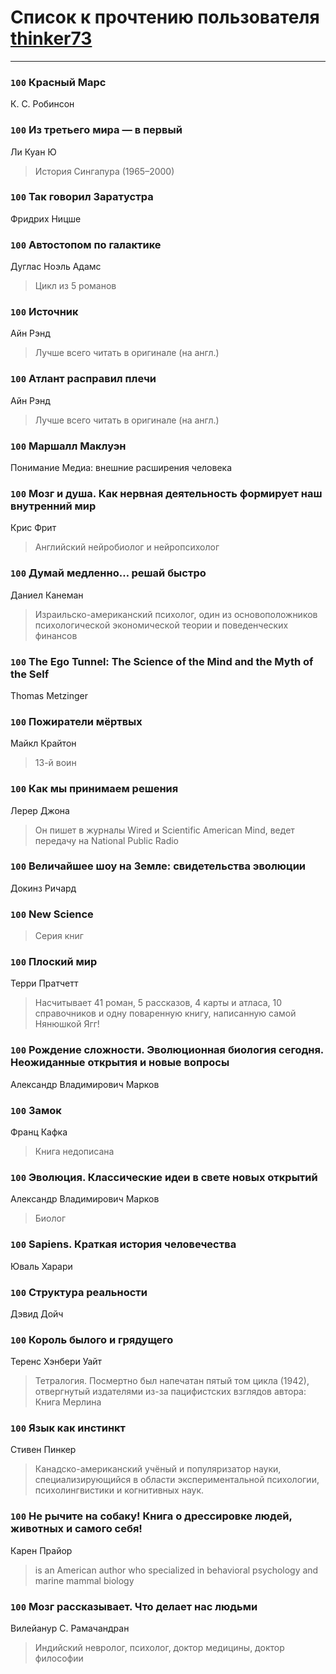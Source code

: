# Список к прочтению пользователя [thinker73](http://openid.yandex.ru/thinker73/)
---

### `100` Красный Марс
К. С. Робинсон

### `100` Из третьего мира — в первый
Ли Куан Ю
> История Сингапура (1965–2000)

### `100` Так говорил Заратустра
Фридрих Ницше

### `100` Автостопом по галактике
Дуглас Ноэль Адамс
> Цикл из 5 романов

### `100` Источник
Айн Рэнд
> Лучше всего читать в оригинале (на англ.)

### `100` Атлант расправил плечи
Айн Рэнд
> Лучше всего читать в оригинале (на англ.)

### `100` Маршалл Маклуэн
Понимание Медиа: внешние расширения человека

### `100` Мозг и душа. Как нервная деятельность формирует наш внутренний мир
Крис Фрит
> Английский нейробиолог и нейропсихолог

### `100` Думай медленно… решай быстро
Даниел Канеман
> Израильско-американский психолог, один из основоположников психологической экономической теории и поведенческих финансов

### `100` The Ego Tunnel: The Science of the Mind and the Myth of the Self
Thomas Metzinger

### `100` Пожиратели мёртвых
Майкл Крайтон
> 13-й воин

### `100` Как мы принимаем решения
Лерер Джона
> Он пишет в журналы Wired и Scientific American Mind, ведет передачу на National Public Radio

### `100` Величайшее шоу на Земле: свидетельства эволюции
Докинз Ричард

### `100` New Science
> Серия книг

### `100` Плоский мир
Терри Пратчетт
> Насчитывает 41 роман, 5 рассказов, 4 карты и атласа, 10 справочников и одну поваренную книгу, написанную самой Нянюшкой Ягг!

### `100` Рождение сложности. Эволюционная биология сегодня. Неожиданные открытия и новые вопросы
Александр Владимирович Марков

### `100` Замок
Франц Кафка
> Книга недописана

### `100` Эволюция. Классические идеи в свете новых открытий
Александр Владимирович Марков
> Биолог

### `100` Sapiens. Краткая история человечества
Юваль Харари

### `100` Структура реальности
Дэвид Дойч

### `100` Король былого и грядущего
Теренс Хэнбери Уайт
> Тетралогия. 
> Посмертно был напечатан пятый том цикла (1942), отвергнутый издателями из-за пацифистских взглядов автора: Книга Мерлина

### `100` Язык как инстинкт
Стивен Пинкер
> Канадско-американский учёный и популяризатор науки, специализирующийся в области экспериментальной психологии, психолингвистики и когнитивных наук.

### `100` Не рычите на собаку! Книга о дрессировке людей, животных и самого себя!
Карен Прайор
> is an American author who specialized in behavioral psychology and marine mammal biology

### `100` Мозг рассказывает. Что делает нас людьми
Вилейанур С. Рамачандран
> Индийский невролог, психолог, доктор медицины, доктор философии

